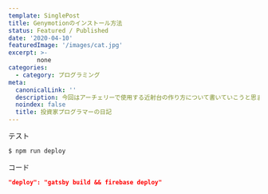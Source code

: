 ```yaml
---
template: SinglePost
title: Genymotionのインストール方法
status: Featured / Published
date: '2020-04-10'
featuredImage: '/images/cat.jpg'
excerpt: >-
        none
categories:
  - category: プログラミング
meta:
  canonicalLink: ''
  description: 今回はアーチェリーで使用する近射台の作り方について書いていこうと思ます。
  noindex: false
  title: 投資家プログラマーの日記
---
```

テスト
```bash
$ npm run deploy
```

コード  
```json
"deploy": "gatsby build && firebase deploy"
```